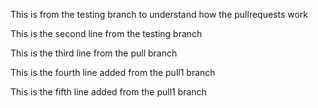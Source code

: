 This is from the testing branch to understand how the pullrequests work

This is the second line from the testing branch

This is the third line from the pull branch

This is the fourth line added from the pull1 branch

This is the fifth line added from the pull1 branch
